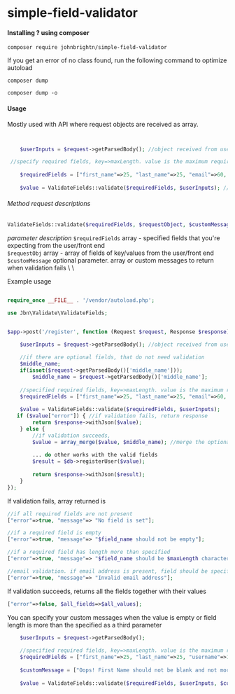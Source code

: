 # simple-field-validator

#### Installing ? using composer
```composer
composer require johnbrightn/simple-field-validator
```
If you get an error of no class found, run the following command to optimize autoload
```composer
composer dump

composer dump -o
```

#### Usage
Mostly used with API where request objects are received as array.

```php


    $userInputs = $request->getParsedBody(); //object received from user/frontend

 //specify required fields, key=>maxLength. value is the maximum required length of every field/key
 
    $requiredFields = ["first_name"=>25, "last_name"=>25, "email"=>60, "username"=>15, "password"=>20];
    
    $value = ValidateFields::validate($requiredFields, $userInputs); //method to validate fields


```
###### Method request descriptions
```php 
ValidateFields::validate($requiredFields, $requestObject, $customMessage) 
```

*parameter description*
`$requiredFields` array - specified fields that you're expecting from the user/front end \
`$requestObj` array - array of fields of key/values from the user/front end \
`$customMessage` optional parameter. array or custom messages to return when validation fails \ \

Example usage
```php

require_once __FILE__ . '/vendor/autoload.php';

use Jbn\Validate\ValidateFields;


$app->post('/register', function (Request $request, Response $response) {

    $userInputs = $request->getParsedBody(); //object received from user/frontend
    
    //if there are optional fields, that do not need validation
    $middle_name;
    if(isset($request->getParsedBody()['middle_name']));
        $middle_name = $request->getParsedBody()['middle_name'];
        
    //specified required fields, key=>maxLength. value is the maximum required length of every field/key
    $requiredFields = ["first_name"=>25, "last_name"=>25, "email"=>60, "username"=>15, "password"=>20];
    
    $value = ValidateFields::validate($requiredFields, $userInputs);
   if ($value["error"]) { //if validation fails, return response
        return $response->withJson($value);
    } else {
        //if validation succeeds, 
        $value = array_merge($value, $middle_name); //merge the optional fields to the required fields
        
        ... do other works with the valid fields
        $result = $db->registerUser($value);
        
        return $response->withJson($result);
    }
});

```

If validation fails, array returned is
```php
//if all required fields are not present
["error"=>true, "message"=> "No field is set"];

//if a required field is empty
["error"=>true, "message"=> "$field_name should not be empty"];

//if a required field has length more than specified
["error"=>true, "message"=> "$field_name should be $maxLength characters or less"];

//email validation. if email address is present, field should be specified as 'email',
["error"=>true, "message"=> "Invalid email address"];

```

If validation succeeds, returns all the fields together with their values
```php
["error"=>false, $all_fields=>$all_values];

```

You can specify your custom messages when the value is empty or field length is more than the specified as a third parameter
```php
    $userInputs = $request->getParsedBody();
    
    //specified required fields, key=>maxLength. value is the maximum required length of every field/key
    $requiredFields = ["first_name"=>25, "last_name"=>25, "username"=>15, "password"=>20];
    
    $customMessage = ["Oops! First Name should not be blank and not more than 25 characters", "Enter your last name and not more than 25 characters", "Enter a username of 15 characters or less", "Password should not exceed 20 characters"];
    
    $value = ValidateFields::validate($requiredFields, $userInputs, $customMessage);

```
